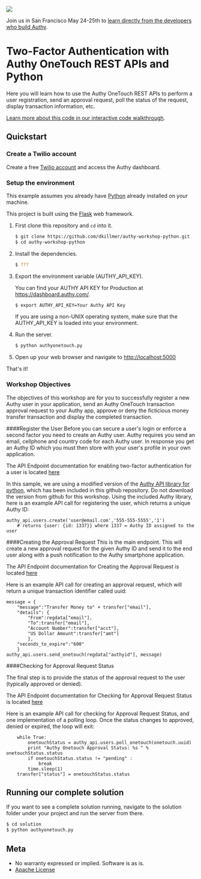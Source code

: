 <a href="http://twilio.com/signal">![](https://s3.amazonaws.com/baugues/signal-logo.png)</a>

Join us in San Francisco May 24-25th to [learn directly from the developers who build Authy](https://www.twilio.com/signal/schedule/2crLXWsVZaA2WIkaCUyYOc/aut).

# Two-Factor Authentication with Authy OneTouch REST APIs and Python

Here you will learn how to use the Authy OneTouch REST APIs to perform a user registration, send an approval request, poll the status of the request, display transaction information, etc.

[Learn more about this code in our interactive code walkthrough](https://www.twilio.com/docs/howto/walkthrough/two-factor-authentication/python/flask).

## Quickstart

### Create a Twilio account

Create a free [Twilio account](https://www.twilio.com/user/account/authy/getting-started) and access the Authy dashboard.

### Setup the environment

This example assumes you already have [Python](https://www.python.org/) already installed on your machine.

This project is built using the [Flask](http://flask.pocoo.org/) web framework.

1. First clone this repository and `cd` into it.

   ```bash
   $ git clone https://github.com/dkillmer/authy-workshop-python.git
   $ cd authy-workshop-python
   ```

1. Install the dependencies.

   ```bash
   $ ???
   ```

1. Export the environment variable (AUTHY\_API\_KEY).

   You can find your AUTHY API KEY for Production at https://dashboard.authy.com/.

   ```bash
   $ export AUTHY_API_KEY=Your Authy API Key
   ```
   If you are using a non-UNIX operating system, make sure that the AUTHY_API_KEY is loaded into your environment.

1. Run the server.

   ```bash
   $ python authyonetouch.py
   ```

1. Open up your web browser and navigate to [http://localhost:5000](http://localhost:5000)

That's it!

### Workshop Objectives

The objectives of this workshop are for you to successfully register a new Authy user in your application, send an Authy OneTouch transaction approval request to your Authy app, approve or deny the ficticious money transfer transaction and display the completed transaction.

####Register the User
Before you can secure a user's login or enforce a second factor you need to create an Authy user. Authy requires you send an email, cellphone and country code for each Authy user. In response you get an Authy ID which you must then store with your user's profile in your own application.

The API Endpoint documentation for enabling two-factor authentication for a user is located [here](http://docs.authy.com/totp.html#enabling-two-factor-authentication-for-a-user)

In this sample, we are using a modified version of the [Authy API library for python](https://github.com/authy/authy-python), which has been included in this github repository. Do not download the version from github for this workshop.  Using the included Authy library, here is an example API call for registering the user, which returns a unique Authy ID:

```
authy_api.users.create('user@email.com','555-555-5555','1')
    # returns {user: {id: 1337}} where 1337 = Authy ID assigned to the user
```

####Creating the Approval Request
This is the main endpoint. This will create a new approval request for the given Authy ID and send it to the end user along with a push notification to the Authy smartphone application.

The API Endpoint documentation for Creating the Approval Request is located [here](http://docs.authy.com/onetouch.html#create-approvalrequest)

Here is an example API call for creating an approval request, which will return a unique transaction identifier called uuid:

```
message = {    "message":"Transfer Money to" + transfer["email"],    "details": {        "From":regdata["email"],        "To":transfer["email"],        "Account Number":transfer["acct"],        "US Dollar Amount":transfer["amt"]        },    "seconds_to_expire":"600"        }
authy_api.users.send_onetouch(regdata["authyid"], message)

```						 

####Checking for Approval Request Status

The final step is to provide the status of the approval request to the user (typically approved or denied).

The API Endpoint documentation for Checking for Approval Request Status is located [here](http://docs.authy.com/onetouch.html#check-approvalrequest-status)

Here is an example API call for checking for Approval Request Status, and one implementation of a polling loop.  Once the status changes to approved, denied or expired, the loop will exit:

```
    while True:        onetouchStatus = authy_api.users.poll_onetouch(onetouch.uuid)        print "Authy Onetouch Approval Status: %s " % onetouchStatus.status        if onetouchStatus.status != "pending" :            break        time.sleep(1)    transfer["status"] = onetouchStatus.status

```

## Running our complete solution
If you want to see a complete solution running, navigate to the solution folder under your project and run the server from there.
   
   ```bash
   $ cd solution
   $ python authyonetouch.py
   ```

## Meta

* No warranty expressed or implied. Software is as is.
* [Apache License](https://opensource.org/licenses/Apache-2.0)
